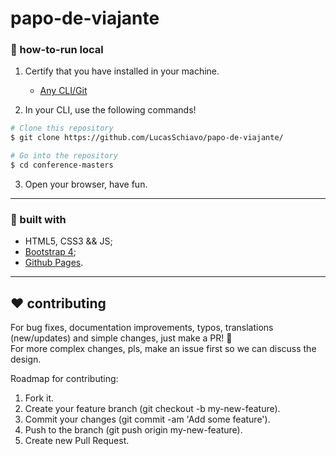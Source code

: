 # papo-de-viajante

### :running: how-to-run local

1. Certify that you have installed in your machine.
	- [Any CLI/Git](https://git-for-windows.github.io/)

2. In your CLI, use the following commands!

```bash
# Clone this repository
$ git clone https://github.com/LucasSchiavo/papo-de-viajante/

# Go into the repository
$ cd conference-masters

```

3. Open your browser, have fun.

---

### :wrench: built with

- HTML5, CSS3 && JS;
- [Bootstrap 4](https://getbootstrap.com/);
- [Github Pages](https://pages.github.com/).

---

## :hearts: contributing

For bug fixes, documentation improvements, typos, translations (new/updates) and simple changes, just make a PR! :tada: <br/>
For more complex changes, pls, make an issue first so we can discuss the design. <br/>

Roadmap for contributing: <br/>

1. Fork it.
2. Create your feature branch (git checkout -b my-new-feature).
3. Commit your changes (git commit -am 'Add some feature').
4. Push to the branch (git push origin my-new-feature).
5. Create new Pull Request.
